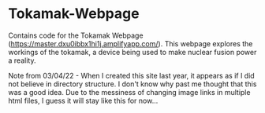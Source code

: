 # Tokamak-Webpage
Contains code for the Tokamak Webpage (https://master.dxu0ibbx1hi1j.amplifyapp.com/). This webpage explores the workings of the tokamak, a device being used to make nuclear fusion power a reality. 

Note from 03/04/22 - When I created this site last year, it appears as if I did not believe in directory structure. I don't know why past me thought that this was a good idea. Due to the messiness of changing image links in multiple html files, I guess it will stay like this for now...
